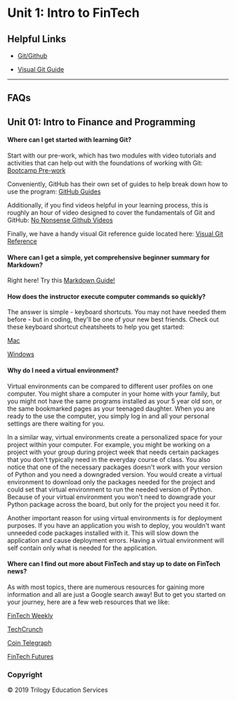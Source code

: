 # Unit 1: Intro to FinTech

## Helpful Links

* [Git/Github](https://github.com/Multishifties/No-Nonsense-Github-Project)

* [Visual Git Guide](http://marklodato.github.io/visual-git-guide/index-en.html)

- - -
## FAQs

## Unit 01: Intro to Finance and Programming
#### Where can I get started with learning Git?
Start with our pre-work, which has two modules with video tutorials and activities that can help out with the foundations of working with Git:
[Bootcamp Pre-work](https://coding-bootcamp-fintech-prework.readthedocs-hosted.com/en/latest )

Conveniently, GitHub has their own set of guides to help break down how to use the program:
[GitHub Guides](https://guides.github.com/)

Additionally, if you find videos helpful in your learning process, this is roughly an hour of video designed to cover the fundamentals of Git and GitHub:
[No Nonsense Github Videos](https://github.com/Multishifties/No-Nonsense-Github-Project)

Finally, we have a handy visual Git reference guide located here:
[Visual Git Reference](http://marklodato.github.io/visual-git-guide/index-en.html)


#### Where can I get a simple, yet comprehensive beginner summary for Markdown?

Right here! Try this [Markdown Guide!](https://www.markdownguide.org/cheat-sheet/)

#### How does the instructor execute computer commands so quickly?

The answer is simple - keyboard shortcuts.  You may not have needed them before - but in coding, they'll be one of your new best friends.  Check out these keyboard shortcut cheatsheets to help you get started:

[Mac](../../../05-Student-Resources/unit-1/Resources/mac-shortcuts.md)

[Windows](../../../05-Student-Resources/unit-1/Resources/windows-shortcuts.md)


#### Why do I need a virtual environment?
Virtual environments can be compared to different user profiles on one computer.  You might share a computer in your home with your family, but you might not have the same programs installed as your 5 year old son, or the same bookmarked pages as your teenaged daughter.  When you are ready to the use the computer, you simply log in and all your personal settings are there waiting for you.

In a similar way, virtual environments create a personalized space for your project within your computer.  For example, you might be working on a project with your group during project week that needs certain packages that you don't typically need in the everyday course of class.  You also notice that one of the necessary packages doesn't work with your version of Python and you need a downgraded version.  You would create a virtual environment to download only the packages needed for the project and could set that virtual environment to run the needed version of Python.  Because of your virtual environment you won't need to downgrade your Python package across the board, but only for the project you need it for.

Another important reason for using virtual environments is for deployment purposes.  If you have an application you wish to deploy, you wouldn't want unneeded code packages installed with it.  This will slow down the application and cause deployment errors.  Having a virtual environment will self contain only what is needed for the application.

#### Where can I find out more about FinTech and stay up to date on FinTech news?

As with most topics, there are numerous resources for gaining more information and all are just a Google search away!  But to get you started on your journey, here are a few web resources that we like:

[FinTech Weekly](https://www.fintechweekly.com/)

[TechCrunch](https://techcrunch.com/tag/fintech/)

[Coin Telegraph](https://cointelegraph.com/)

[FinTech Futures](https://www.fintechfutures.com/)


### Copyright

© 2019 Trilogy Education Services
